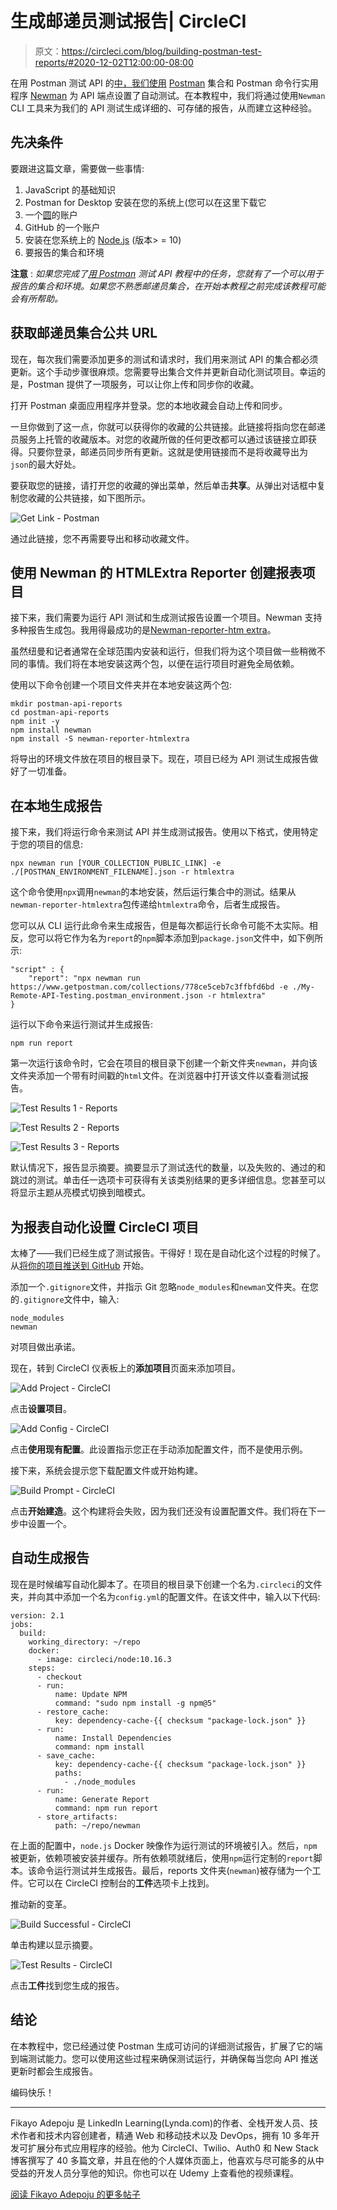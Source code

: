 # 生成邮递员测试报告| CircleCI

> 原文：<https://circleci.com/blog/building-postman-test-reports/#2020-12-02T12:00:00-08:00>

在用 Postman 测试 API 的[中，我们使用](https://circleci.com/blog/testing-an-api-with-postman/) [Postman](https://www.postman.com/) 集合和 Postman 命令行实用程序 [Newman](https://www.npmjs.com/package/newman) 为 API 端点设置了自动测试。在本教程中，我们将通过使用`Newman` CLI 工具来为我们的 API 测试生成详细的、可存储的报告，从而建立这种经验。

## 先决条件

要跟进这篇文章，需要做一些事情:

1.  JavaScript 的基础知识
2.  Postman for Desktop 安装在您的系统上(您可以在这里下载它
3.  一个[圆](https://circleci.com/signup/)的账户
4.  GitHub 的一个账户
5.  安装在您系统上的 [Node.js](https://nodejs.org) (版本> = 10)
6.  要报告的集合和环境

**注意** : *如果您完成了[用 Postman](https://circleci.com/blog/testing-an-api-with-postman/) 测试 API 教程中的任务，您就有了一个可以用于报告的集合和环境。如果您不熟悉邮递员集合，在开始本教程之前完成该教程可能会有所帮助。*

## 获取邮递员集合公共 URL

现在，每次我们需要添加更多的测试和请求时，我们用来测试 API 的集合都必须更新。这个手动步骤很麻烦。您需要导出集合文件并更新自动化测试项目。幸运的是，Postman 提供了一项服务，可以让你上传和同步你的收藏。

打开 Postman 桌面应用程序并登录。您的本地收藏会自动上传和同步。

一旦你做到了这一点，你就可以获得你的收藏的公共链接。此链接将指向您在邮递员服务上托管的收藏版本。对您的收藏所做的任何更改都可以通过该链接立即获得。只要你登录，邮递员同步所有更新。这就是使用链接而不是将收藏导出为`json`的最大好处。

要获取您的链接，请打开您的收藏的弹出菜单，然后单击**共享**。从弹出对话框中复制您收藏的公共链接，如下图所示。

![Get Link - Postman](img/fa0d4afbd1222cb86ab2f967239e03b9.png)

通过此链接，您不再需要导出和移动收藏文件。

## 使用 Newman 的 HTMLExtra Reporter 创建报表项目

接下来，我们需要为运行 API 测试和生成测试报告设置一个项目。Newman 支持多种报告生成包。我用得最成功的是[Newman-reporter-htm extra](https://www.npmjs.com/package/newman-reporter-htmlextra)。

虽然纽曼和记者通常在全球范围内安装和运行，但我们将为这个项目做一些稍微不同的事情。我们将在本地安装这两个包，以便在运行项目时避免全局依赖。

使用以下命令创建一个项目文件夹并在本地安装这两个包:

```
mkdir postman-api-reports
cd postman-api-reports
npm init -y
npm install newman
npm install -S newman-reporter-htmlextra 
```

将导出的环境文件放在项目的根目录下。现在，项目已经为 API 测试生成报告做好了一切准备。

## 在本地生成报告

接下来，我们将运行命令来测试 API 并生成测试报告。使用以下格式，使用特定于您的项目的信息:

```
npx newman run [YOUR_COLLECTION_PUBLIC_LINK] -e ./[POSTMAN_ENVIRONMENT_FILENAME].json -r htmlextra 
```

这个命令使用`npx`调用`newman`的本地安装，然后运行集合中的测试。结果从`newman-reporter-htmlextra`包传递给`htmlextra`命令，后者生成报告。

您可以从 CLI 运行此命令来生成报告，但是每次都运行长命令可能不太实际。相反，您可以将它作为名为`report`的`npm`脚本添加到`package.json`文件中，如下例所示:

```
"script" : {
    "report": "npx newman run https://www.getpostman.com/collections/778ce5ceb7c3ffbfd6bd -e ./My-Remote-API-Testing.postman_environment.json -r htmlextra"
} 
```

运行以下命令来运行测试并生成报告:

```
npm run report 
```

第一次运行该命令时，它会在项目的根目录下创建一个新文件夹`newman`，并向该文件夹添加一个带有时间戳的`html`文件。在浏览器中打开该文件以查看测试报告。

![Test Results 1 - Reports](img/e3121461002698c37e20379d8d4112b9.png)

![Test Results 2 - Reports](img/73919b4adadbe6ebba0c7c5257b17f6a.png)

![Test Results 3 - Reports](img/93b57d9c610db2a4a50d6c0dae61ced8.png)

默认情况下，报告显示摘要。摘要显示了测试迭代的数量，以及失败的、通过的和跳过的测试。单击任一选项卡可获得有关该类别结果的更多详细信息。您甚至可以将显示主题从亮模式切换到暗模式。

## 为报表自动化设置 CircleCI 项目

太棒了——我们已经生成了测试报告。干得好！现在是自动化这个过程的时候了。从[将你的项目推送到 GitHub](https://circleci.com/blog/pushing-a-project-to-github/) 开始。

添加一个`.gitignore`文件，并指示 Git 忽略`node_modules`和`newman`文件夹。在您的`.gitignore`文件中，输入:

```
node_modules
newman 
```

对项目做出承诺。

现在，转到 CircleCI 仪表板上的**添加项目**页面来添加项目。

![Add Project - CircleCI](img/8c5c9f57136fe2ef1ae0d27df98c2c37.png)

点击**设置项目**。

![Add Config - CircleCI](img/485793974a5ae8fab5b826919e7b59ec.png)

点击**使用现有配置**。此设置指示您正在手动添加配置文件，而不是使用示例。

接下来，系统会提示您下载配置文件或开始构建。

![Build Prompt - CircleCI](img/26bfb938be62c383ea76b6029d2952bb.png)

点击**开始建造**。这个构建将会失败，因为我们还没有设置配置文件。我们将在下一步中设置一个。

## 自动生成报告

现在是时候编写自动化脚本了。在项目的根目录下创建一个名为`.circleci`的文件夹，并向其中添加一个名为`config.yml`的配置文件。在该文件中，输入以下代码:

```
version: 2.1
jobs:
  build:
    working_directory: ~/repo
    docker:
      - image: circleci/node:10.16.3
    steps:
      - checkout
      - run:
          name: Update NPM
          command: "sudo npm install -g npm@5"
      - restore_cache:
          key: dependency-cache-{{ checksum "package-lock.json" }}
      - run:
          name: Install Dependencies
          command: npm install
      - save_cache:
          key: dependency-cache-{{ checksum "package-lock.json" }}
          paths:
            - ./node_modules
      - run:
          name: Generate Report
          command: npm run report
      - store_artifacts:
          path: ~/repo/newman 
```

在上面的配置中，`node.js` Docker 映像作为运行测试的环境被引入。然后，`npm`被更新，依赖项被安装并缓存。所有依赖项就绪后，使用`npm`运行定制的`report`脚本。该命令运行测试并生成报告。最后，reports 文件夹(`newman`)被存储为一个工件。它可以在 CircleCI 控制台的**工件**选项卡上找到。

推动新的变革。

![Build Successful - CircleCI](img/26ed05f8da3969a9ce9916a07694b4ce.png)

单击构建以显示摘要。

![Test Results - CircleCI](img/cbfb823b8536b6805aa85768280779ea.png)

点击**工件**找到您生成的报告。

## 结论

在本教程中，您已经通过使 Postman 生成可访问的详细测试报告，扩展了它的端到端测试能力。您可以使用这些过程来确保测试运行，并确保每当您向 API 推送更新时都会生成报告。

编码快乐！

* * *

Fikayo Adepoju 是 LinkedIn Learning(Lynda.com)的作者、全栈开发人员、技术作者和技术内容创建者，精通 Web 和移动技术以及 DevOps，拥有 10 多年开发可扩展分布式应用程序的经验。他为 CircleCI、Twilio、Auth0 和 New Stack 博客撰写了 40 多篇文章，并且在他的个人媒体页面上，他喜欢与尽可能多的从中受益的开发人员分享他的知识。你也可以在 Udemy 上查看他的视频课程。

[阅读 Fikayo Adepoju 的更多帖子](/blog/author/fikayo-adepoju/)